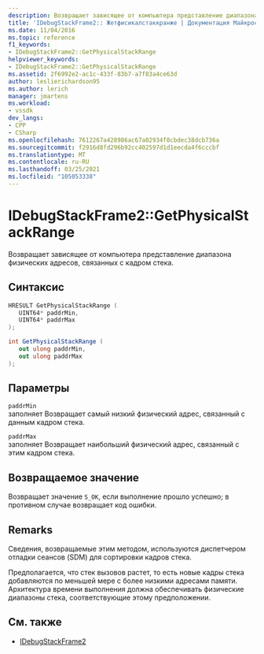 ```yaml
---
description: Возвращает зависящее от компьютера представление диапазона физических адресов, связанных с кадром стека.
title: 'IDebugStackFrame2:: Жетфисикалстаккранже | Документация Майкрософт'
ms.date: 11/04/2016
ms.topic: reference
f1_keywords:
- IDebugStackFrame2::GetPhysicalStackRange
helpviewer_keywords:
- IDebugStackFrame2::GetPhysicalStackRange
ms.assetid: 2f6992e2-ac1c-433f-83b7-a7f83a4ce63d
author: leslierichardson95
ms.author: lerich
manager: jmartens
ms.workload:
- vssdk
dev_langs:
- CPP
- CSharp
ms.openlocfilehash: 7612267a428986ac67a02934f8cbdec38dcb736a
ms.sourcegitcommit: f2916d8fd296b92cc402597d1d1eecda4f6cccbf
ms.translationtype: MT
ms.contentlocale: ru-RU
ms.lasthandoff: 03/25/2021
ms.locfileid: "105053338"
---
```

# <a name="idebugstackframe2getphysicalstackrange"></a>IDebugStackFrame2::GetPhysicalStackRange
Возвращает зависящее от компьютера представление диапазона физических адресов, связанных с кадром стека.

## <a name="syntax"></a>Синтаксис

```cpp
HRESULT GetPhysicalStackRange ( 
   UINT64* paddrMin,
   UINT64* paddrMax
);
```

```csharp
int GetPhysicalStackRange ( 
   out ulong paddrMin,
   out ulong paddrMax
);
```

## <a name="parameters"></a>Параметры
`paddrMin`\
заполняет Возвращает самый низкий физический адрес, связанный с данным кадром стека.

`paddrMax`\
заполняет Возвращает наибольший физический адрес, связанный с этим кадром стека.

## <a name="return-value"></a>Возвращаемое значение
 Возвращает значение `S_OK`, если выполнение прошло успешно; в противном случае возвращает код ошибки.

## <a name="remarks"></a>Remarks
 Сведения, возвращаемые этим методом, используются диспетчером отладки сеансов (SDM) для сортировки кадров стека.

 Предполагается, что стек вызовов растет, то есть новые кадры стека добавляются по меньшей мере с более низкими адресами памяти. Архитектура времени выполнения должна обеспечивать физические диапазоны стека, соответствующие этому предположении.

## <a name="see-also"></a>См. также
- [IDebugStackFrame2](../../../extensibility/debugger/reference/idebugstackframe2.md)
